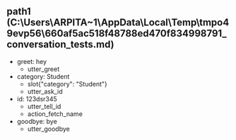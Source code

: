 ## path1 (C:\Users\ARPITA~1\AppData\Local\Temp\tmpo49evp56\660af5ac518f48788ed470f834998791_conversation_tests.md)
* greet: hey
    - utter_greet
* category: Student   <!-- predicted: category: [Student](category) -->
    - slot{"category": "Student"}
    - utter_ask_id
* id: 123dsr345
    - utter_tell_id
    - action_fetch_name
* goodbye: bye
    - utter_goodbye



